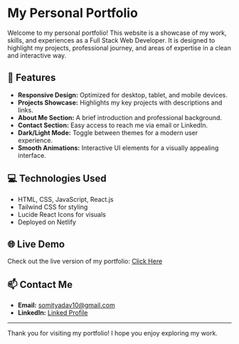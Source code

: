 # My Personal Portfolio

Welcome to my personal portfolio! This website is a showcase of my work, skills, and experiences as a Full Stack Web Developer. It is designed to highlight my projects, professional journey, and areas of expertise in a clean and interactive way.

## 🚀 Features

- **Responsive Design:** Optimized for desktop, tablet, and mobile devices.
- **Projects Showcase:** Highlights my key projects with descriptions and links.
- **About Me Section:** A brief introduction and professional background.
- **Contact Section:** Easy access to reach me via email or LinkedIn.
- **Dark/Light Mode:** Toggle between themes for a modern user experience.
- **Smooth Animations:** Interactive UI elements for a visually appealing interface.

## 💻 Technologies Used

- HTML, CSS, JavaScript, React.js  
- Tailwind CSS for styling  
- Lucide React Icons for visuals  
- Deployed on Netlify

## 🌐 Live Demo

Check out the live version of my portfolio: [Click Here](somit-portfolio.netlify.app)

## 📫 Contact Me

- **Email:** [somityadav10@gmail.com](mailto:somityadav10@gmail.com)  
- **LinkedIn:** [Linked Profile](www.linkedin.com/in/somit-prakash-524067284)  

---

Thank you for visiting my portfolio! I hope you enjoy exploring my work.
